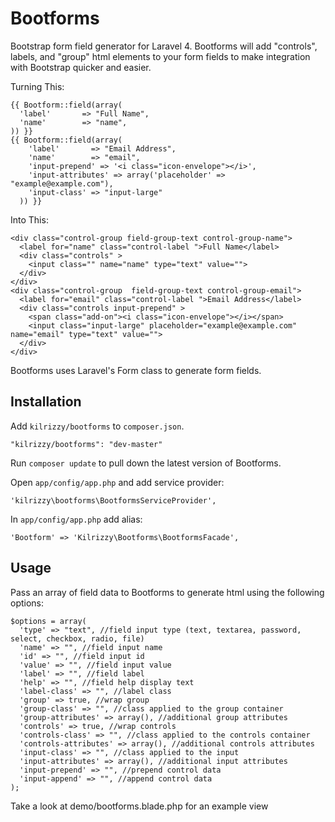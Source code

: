 # Bootforms

Bootstrap form field generator for Laravel 4. Bootforms will add "controls", labels, and "group" html elements to your form fields to make integration with Bootstrap quicker and easier.

Turning This:

    {{ Bootform::field(array(
      'label'       => "Full Name",
      'name'        => "name",
    )) }}
    {{ Bootform::field(array(
    	'label'       => "Email Address",
  		'name'        => "email",
  		'input-prepend' => '<i class="icon-envelope"></i>',
  		'input-attributes' => array('placeholder' => "example@example.com"),
  		'input-class' => "input-large"
	  )) }}

Into This:

    <div class="control-group field-group-text control-group-name">
      <label for="name" class="control-label ">Full Name</label>
      <div class="controls" >
        <input class="" name="name" type="text" value="">
      </div>
    </div>
    <div class="control-group  field-group-text control-group-email">
      <label for="email" class="control-label ">Email Address</label>
      <div class="controls input-prepend" >
        <span class="add-on"><i class="icon-envelope"></i></span>
        <input class="input-large" placeholder="example@example.com" name="email" type="text" value="">
      </div>
    </div>
    
Bootforms uses Laravel's Form class to generate form fields.

## Installation

Add `kilrizzy/bootforms` to `composer.json`.

    "kilrizzy/bootforms": "dev-master"
    
Run `composer update` to pull down the latest version of Bootforms.

Open `app/config/app.php` and add service provider:

    'kilrizzy\bootforms\BootformsServiceProvider',

In `app/config/app.php` add alias:

    'Bootform' => 'Kilrizzy\Bootforms\BootformsFacade',
    
## Usage

Pass an array of field data to Bootforms to generate html using the following options:

    $options = array(
      'type' => "text", //field input type (text, textarea, password, select, checkbox, radio, file)
      'name' => "", //field input name
      'id' => "", //field input id
      'value' => "", //field input value
      'label' => "", //field label
      'help' => "", //field help display text
      'label-class' => "", //label class
      'group' => true, //wrap group
      'group-class' => "", //class applied to the group container
      'group-attributes' => array(), //additional group attributes
      'controls' => true, //wrap controls
      'controls-class' => "", //class applied to the controls container
      'controls-attributes' => array(), //additional controls attributes
      'input-class' => "", //class applied to the input
      'input-attributes' => array(), //additional input attributes
      'input-prepend' => "", //prepend control data
      'input-append' => "", //append control data
    );

Take a look at demo/bootforms.blade.php for an example view